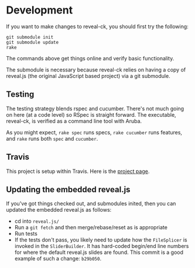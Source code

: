 # Development

If you want to make changes to reveal-ck, you should first try the
following:

```
git submodule init
git submodule update
rake
```

The commands above get things online and verify basic functionality.

The submodule is necessary because reveal-ck relies on having a copy
of reveal.js (the original JavaScript based project) via a git
submodule.

## Testing

The testing strategy blends rspec and cucumber. There's not much going
on here (at a code level) so RSpec is straight forward. The
executable, reveal-ck, is verified as a command line tool with Aruba.

As you might expect, `rake spec` runs specs, `rake cucumber` runs
features, and `rake` runs both `spec` and `cucumber`.

## Travis

This project is setup within Travis. Here is the
[project page](https://travis-ci.org/jedcn/reveal-ck).

## Updating the embedded reveal.js

If you've got things checked out, and submodules inited, then you can
updated the embedded reveal.js as follows:

* cd into `reveal.js/`
* Run a `git fetch` and then merge/rebase/reset as is appropriate
* Run tests
* If the tests don't pass, you likely need to update how the
  `FileSplicer` is invoked in the `SliderBuilder`. It has hard-coded
  begin/end line numbers for where the default reveal.js slides are
  found. This commit is a good example of such a change: `b29b050`.

[code-climate]: https://codeclimate.com/github/jedcn/reveal-ck.png
[travis]:       https://travis-ci.org/jedcn/reveal-ck.png

